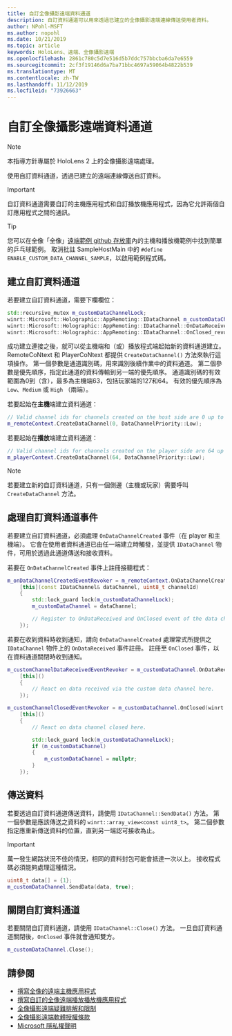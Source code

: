 ```yaml
---
title: 自訂全像攝影遠端資料通道
description: 自訂資料通道可以用來透過已建立的全像攝影遠端連線傳送使用者資料。
author: NPohl-MSFT
ms.author: nopohl
ms.date: 10/21/2019
ms.topic: article
keywords: HoloLens、遠端、全像攝影遠端
ms.openlocfilehash: 2861c780c5d7e516d5b7ddc757bbcba6da7e6559
ms.sourcegitcommit: 2cf3f19146d6a7ba71bbc4697a59064b4822b539
ms.translationtype: MT
ms.contentlocale: zh-TW
ms.lasthandoff: 11/12/2019
ms.locfileid: "73926663"
---
```

# <a name="custom-holographic-remoting-data-channels"></a>自訂全像攝影遠端資料通道

>[!NOTE]
>本指導方針專屬於 HoloLens 2 上的全像攝影遠端處理。

使用自訂資料通道，透過已建立的遠端連線傳送自訂資料。

>[!IMPORTANT]
>自訂資料通道需要自訂的主機應用程式和自訂播放機應用程式，因為它允許兩個自訂應用程式之間的通訊。

>[!TIP]
>您可以在全像「全像」[遠端範例 github 存放庫](https://github.com/microsoft/MixedReality-HolographicRemoting-Samples)內的主機和播放機範例中找到簡單的乒乓球範例。 取消批註 SampleHostMain 中的 ```#define ENABLE_CUSTOM_DATA_CHANNEL_SAMPLE```，以啟用範例程式碼。


## <a name="create-a-custom-data-channel"></a>建立自訂資料通道


若要建立自訂資料通道，需要下欄欄位：
```cpp
std::recursive_mutex m_customDataChannelLock;
winrt::Microsoft::Holographic::AppRemoting::IDataChannel m_customDataChannel = nullptr;
winrt::Microsoft::Holographic::AppRemoting::IDataChannel::OnDataReceived_revoker m_customChannelDataReceivedEventRevoker;
winrt::Microsoft::Holographic::AppRemoting::IDataChannel::OnClosed_revoker m_customChannelClosedEventRevoker;
```

成功建立連接之後，就可以從主機端和（或）播放程式端起始新的資料通道建立。 RemoteCoNtext 和 PlayerCoNtext 都提供 ```CreateDataChannel()``` 方法來執行這項操作。 第一個參數是通道識別碼，用來識別後續作業中的資料通道。 第二個參數是優先順序，指定此通道的資料傳輸到另一端的優先順序。 通道識別碼的有效範圍為0到（含），最多為主機端63，包括玩家端的127和64。 有效的優先順序為 ```Low```、```Medium``` 或 ```High``` （兩端）。

若要起始在**主機**端建立資料通道：
```cpp
// Valid channel ids for channels created on the host side are 0 up to and including 63
m_remoteContext.CreateDataChannel(0, DataChannelPriority::Low);
```

若要起始在**播放**端建立資料通道：
```cpp
// Valid channel ids for channels created on the player side are 64 up to and including 127
m_playerContext.CreateDataChannel(64, DataChannelPriority::Low);
```

>[!NOTE]
>若要建立新的自訂資料通道，只有一個側邊（主機或玩家）需要呼叫 ```CreateDataChannel``` 方法。

## <a name="handling-custom-data-channel-events"></a>處理自訂資料通道事件

若要建立自訂資料通道，必須處理 ```OnDataChannelCreated``` 事件（在 player 和主機端）。 它會在使用者資料通道已由任一端建立時觸發，並提供 ```IDataChannel``` 物件，可用於透過此通道傳送和接收資料。

若要在 ```OnDataChannelCreated``` 事件上註冊接聽程式：
```cpp
m_onDataChannelCreatedEventRevoker = m_remoteContext.OnDataChannelCreated(winrt::auto_revoke,
    [this](const IDataChannel& dataChannel, uint8_t channelId)
    {
        std::lock_guard lock(m_customDataChannelLock);
        m_customDataChannel = dataChannel;

        // Register to OnDataReceived and OnClosed event of the data channel here, see below...
    });
```

若要在收到資料時收到通知，請向 ```OnDataChannelCreated``` 處理常式所提供之 ```IDataChannel``` 物件上的 ```OnDataReceived``` 事件註冊。 註冊至 ```OnClosed``` 事件，以在資料通道關閉時收到通知。

```cpp
m_customChannelDataReceivedEventRevoker = m_customDataChannel.OnDataReceived(winrt::auto_revoke, 
    [this]()
    {
        // React on data received via the custom data channel here.
    });

m_customChannelClosedEventRevoker = m_customDataChannel.OnClosed(winrt::auto_revoke,
    [this]()
    {
        // React on data channel closed here.

        std::lock_guard lock(m_customDataChannelLock);
        if (m_customDataChannel)
        {
            m_customDataChannel = nullptr;
        }
    });
```

## <a name="sending-data"></a>傳送資料

若要透過自訂資料通道傳送資料，請使用 ```IDataChannel::SendData()``` 方法。 第一個參數是應該傳送之資料的 ```winrt::array_view<const uint8_t>```。 第二個參數指定應重新傳送資料的位置，直到另一端認可接收為止。 

>[!IMPORTANT]
>萬一發生網路狀況不佳的情況，相同的資料封包可能會抵達一次以上。 接收程式碼必須能夠處理這種情況。

```cpp
uint8_t data[] = {1};
m_customDataChannel.SendData(data, true);
```

## <a name="closing-a-custom-data-channel"></a>關閉自訂資料通道

若要關閉自訂資料通道，請使用 ```IDataChannel::Close()``` 方法。 一旦自訂資料通道關閉後，```OnClosed``` 事件就會通知雙方。

```cpp
m_customDataChannel.Close();
```

## <a name="see-also"></a>請參閱
* [撰寫全像的遠端主機應用程式](holographic-remoting-create-host.md)
* [撰寫自訂的全像遠端播放播放機應用程式](holographic-remoting-create-player.md)
* [全像攝影遠端疑難排解和限制](holographic-remoting-troubleshooting.md)
* [全像攝影遠端軟體授權條款](https://docs.microsoft.com//legal/mixed-reality/microsoft-holographic-remoting-software-license-terms)
* [Microsoft 隱私權聲明](https://go.microsoft.com/fwlink/?LinkId=521839)

